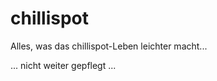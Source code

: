 chillispot
==========

Alles, was das chillispot-Leben leichter macht...

... nicht weiter gepflegt ...
